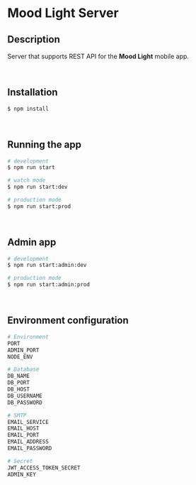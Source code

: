 # Mood Light Server

## Description

Server that supports REST API for the **Mood Light** mobile app.

<br/>

## Installation

```bash
$ npm install
```

<br/>

## Running the app

```bash
# development
$ npm run start

# watch mode
$ npm run start:dev

# production mode
$ npm run start:prod
```

<br/>

## Admin app

```bash
# development
$ npm run start:admin:dev

# production mode
$ npm run start:admin:prod
```

<br/>

## Environment configuration

```bash
# Environment
PORT
ADMIN_PORT
NODE_ENV

# Database
DB_NAME
DB_PORT
DB_HOST
DB_USERNAME
DB_PASSWORD

# SMTP
EMAIL_SERVICE
EMAIL_HOST
EMAIL_PORT
EMAIL_ADDRESS
EMAIL_PASSWORD

# Secret
JWT_ACCESS_TOKEN_SECRET
ADMIN_KEY
```

